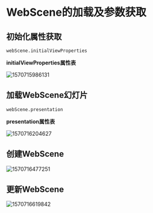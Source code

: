 #  WebScene的加载及参数获取

## 初始化属性获取

`webScene.initialViewProperties`

**initialViewProperties属性表**

![1570715986131](D:\总结\img\1570715986131.png)

## 加载WebScene幻灯片

`webScene.presentation`

**presentation属性表**

![1570716204627](D:\总结\img\1570716204627.png)

## 创建WebScene

![1570716477251](D:\总结\img\1570716477251.png)

## 更新WebScene

![1570716619842](D:\总结\img\1570716619842.png)